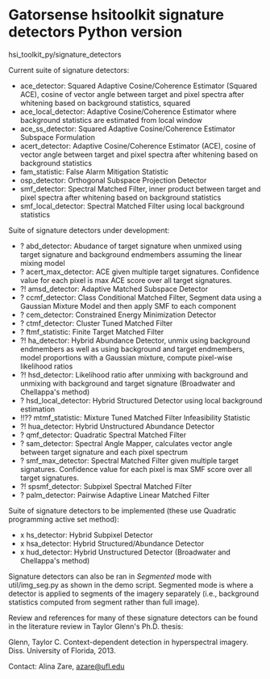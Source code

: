 # Gatorsense hsitoolkit signature detectors Python version
hsi_toolkit_py/signature_detectors

Current suite of signature detectors:
- ace_detector: Squared Adaptive Cosine/Coherence Estimator (Squared ACE), cosine of vector angle between target and pixel spectra after whitening based on background statistics, squared
- ace_local_detector: Adaptive Cosine/Coherence Estimator where background statistics are estimated from local window
- ace_ss_detector: Squared Adaptive Cosine/Coherence Estimator Subspace Formulation
- acert_detector: Adaptive Cosine/Coherence Estimator (ACE), cosine of vector angle between target and pixel spectra after whitening based on background statistics
- fam_statistic: False Alarm Mitigation Statistic
- osp_detector: Orthogonal Subspace Projection Detector
- smf_detector: Spectral Matched Filter, inner product between target and pixel spectra after whitening based on background statistics
- smf_local_detector: Spectral Matched Filter using local background statistics


Suite of signature detectors under development:
- ? abd_detector: Abudance of target signature when unmixed using target signature and background endmembers assuming the linear mixing model
- ? acert_max_detector: ACE given multiple target signatures. Confidence value for each pixel is max ACE score over all target signatures.
- ?! amsd_detector: Adaptive Matched Subspace Detector
- ? ccmf_detector: Class Conditional Matched Filter, Segment data using a Gaussian Mixture Model and then apply SMF to each component
- ? cem_detector: Constrained Energy Minimization Detector
- ? ctmf_detector: Cluster Tuned Matched Filter
- ? ftmf_statistic: Finite Target Matched Filter
- ?! ha_detector: Hybrid Abundance Detector, unmix using background endmembers as well as using background and target endmembers, model proportions with a Gaussian mixture, compute pixel-wise likelihood ratios
- ?! hsd_detector: Likelihood ratio after unmixing with background and unmixing with background and target signature (Broadwater and Chellappa's method)
- ? hsd_local_detector: Hybrid Structured Detector using local background estimation
- !!?? mtmf_statistic: Mixture Tuned Matched Filter Infeasibility Statistic
- ?! hua_detector: Hybrid Unstructured Abundance Detector
- ? qmf_detector: Quadratic Spectral Matched Filter
- ? sam_detector: Spectral Angle Mapper, calculates vector angle between target signature and each pixel spectrum
- ? smf_max_detector: Spectral Matched Filter given multiple target signatures. Confidence value for each pixel is max SMF score over all target signatures.
- ?! spsmf_detector: Subpixel Spectral Matched Filter
- ? palm_detector: Pairwise Adaptive Linear Matched Filter


Suite of signature detectors to be implemented (these use Quadratic programming active set method):
- x hs_detector: Hybrid Subpixel Detector
- x hsa_detector: Hybrid Structured/Abundance Detector
- x hud_detector: Hybrid Unstructured Detector (Broadwater and Chellappa's method)

Signature detectors can also be ran in *Segmented* mode with util/img_seg.py as shown in the demo script.
Segmented mode is where a detector is applied to segments of the imagery separately (i.e., background statistics computed from segment rather than full image).  

Review and references for many of these signature detectors can be found in the literature review in Taylor Glenn's Ph.D. thesis:

Glenn, Taylor C. Context-dependent detection in hyperspectral imagery. Diss. University of Florida, 2013.

Contact: Alina Zare, azare@ufl.edu
